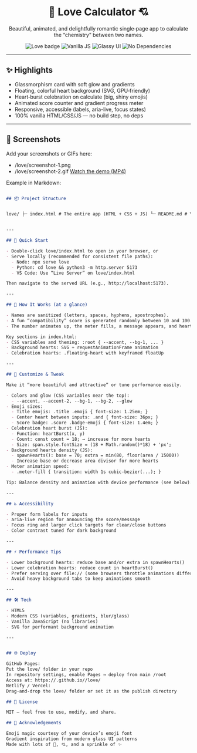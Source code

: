 <div align="center">

<h1>💖 Love Calculator 💘</h1>

<p>Beautiful, animated, and delightfully romantic single‑page app to calculate the “chemistry” between two names.</p>

<img alt="Love badge" src="https://img.shields.io/badge/Love_Calculator-%23ff4d6d?style=for-the-badge&logo=none&labelColor=1a0b2e&color=ff4d6d">
<img alt="Vanilla JS" src="https://img.shields.io/badge/Vanilla_JS-%2300c853?style=for-the-badge&labelColor=1a0b2e&color=41cc92">
<img alt="Glassy UI" src="https://img.shields.io/badge/Glassy_UI-%239C27B0?style=for-the-badge&labelColor=1a0b2e&color=c274ff">
<img alt="No Dependencies" src="https://img.shields.io/badge/No_Dependencies-%23007acc?style=for-the-badge&labelColor=1a0b2e&color=59a5ff">

</div>

---

## ✨ Highlights

- Glassmorphism card with soft glow and gradients
- Floating, colorful heart background (SVG, GPU‑friendly)
- Heart‑burst celebration on calculate (big, shiny emojis)
- Animated score counter and gradient progress meter
- Responsive, accessible (labels, aria-live, focus states)
- 100% vanilla HTML/CSS/JS — no build step, no deps

---

## 📸 Screenshots

Add your screenshots or GIFs here:
- /love/screenshot-1.png
- /love/screenshot-2.gif
 [Watch the demo (MP4)]()

Example in Markdown:
```md

## 📦 Project Structure


love/ ├─ index.html # The entire app (HTML + CSS + JS) └─ README.md # You are here


---

## 🚀 Quick Start

- Double‑click love/index.html to open in your browser, or
- Serve locally (recommended for consistent file paths):
  - Node: npx serve love
  - Python: cd love && python3 -m http.server 5173
  - VS Code: Use “Live Server” on love/index.html

Then navigate to the served URL (e.g., http://localhost:5173).

---

## 🧪 How It Works (at a glance)

- Names are sanitized (letters, spaces, hyphens, apostrophes).
- A fun “compatibility” score is generated randomly between 10 and 100.
- The number animates up, the meter fills, a message appears, and hearts burst.

Key sections in index.html:
- CSS variables and theming: :root { --accent, --bg-1, ... }
- Background hearts: SVG + requestAnimationFrame animation
- Celebration hearts: .floating-heart with keyframed floatUp

---

## 🎨 Customize & Tweak

Make it “more beautiful and attractive” or tune performance easily.

- Colors and glow (CSS variables near the top):
  - --accent, --accent-2, --bg-1, --bg-2, --glow
- Emoji sizes:
  - Title emojis: .title .emoji { font-size: 1.25em; }
  - Center heart between inputs: .and { font-size: 36px; }
  - Score badge: .score .badge-emoji { font-size: 1.4em; }
- Celebration heart burst (JS):
  - Function: heartBurst(x, y)
  - Count: const count = 18; → increase for more hearts
  - Size: span.style.fontSize = (18 + Math.random()*18) + 'px';
- Background hearts density (JS):
  - spawnHearts(): base = 70; extra = min(80, floor(area / 15000))
  - Increase base or decrease area divisor for more hearts
- Meter animation speed:
  - .meter-fill { transition: width 1s cubic-bezier(...); }

Tip: Balance density and animation with device performance (see below).

---

## ♿ Accessibility

- Proper form labels for inputs
- aria-live region for announcing the score/message
- Focus ring and larger click targets for clear/close buttons
- Color contrast tuned for dark background

---

## ⚡ Performance Tips

- Lower background hearts: reduce base and/or extra in spawnHearts()
- Lower celebration hearts: reduce count in heartBurst()
- Prefer serving over file:// (some browsers throttle animations differently)
- Avoid heavy background tabs to keep animations smooth

---

## 🛠️ Tech

- HTML5
- Modern CSS (variables, gradients, blur/glass)
- Vanilla JavaScript (no libraries)
- SVG for performant background animation

---


## 🌐 Deploy

GitHub Pages:
Put the love/ folder in your repo
In repository settings, enable Pages → deploy from main /root
Access at: https://.github.io//love/
Netlify / Vercel:
Drag‑and‑drop the love/ folder or set it as the publish directory

## 📄 License

MIT — feel free to use, modify, and share.

## 💝 Acknowledgements

Emoji magic courtesy of your device’s emoji font
Gradient inspiration from modern glass UI patterns
Made with lots of 💖, 💘, and a sprinkle of ✨
